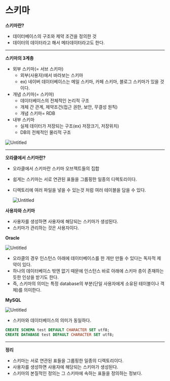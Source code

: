 # 스키마

**스키마란?**

- 데이터베이스의 구조와 제약 조건을 정의한 것
- 데이터의 데이터라고 해서 메타데이터라고도 한다.

---

**스키마의 3계층**

- 외부 스키마(= 서브 스키마)
    - 외부(사용자)에서 바라보는 스키마
    - ex) 네이버 데이터베이스는 메일 스키마, 카페 스키마, 블로그 스키마가 있을 것이다.
- 개념 스키마(= 스키마)
    - 데이터베이스의 전체적인 논리적 구조
    - 개체 간 관계, 제약조건(접근 권한, 보안, 무결성 원칙)
    - 개념 스키마= RDB
- 내부 스키마
    - 실제 데이터가 저장되는 구조(ex) 저장크기, 저장위치)
    - DB의 전체적인 물리적 구조

![Untitled](%E1%84%89%E1%85%B3%E1%84%8F%E1%85%B5%E1%84%86%E1%85%A1%20c60952486d774377974451a653b686ef/Untitled.png)

---

**오라클에서 스키마란?**

- 오라클에서 스키마란 스키마 오브젝트들의 집합
- 쉽게는 스키마는 서로 연관된 표들을 그룹핑한 일종의 디렉토리이다.
- 디렉토리에 여러 파일을 넣을 수 있는것 처럼 여러 테이블을 담을 수 있다.
    
    ![Untitled](%E1%84%89%E1%85%B3%E1%84%8F%E1%85%B5%E1%84%86%E1%85%A1%20c60952486d774377974451a653b686ef/Untitled%201.png)
    

**사용자와 스키마**

- 사용자를 생성하면 사용자에 해당되는 스키마가 생성된다.
- 스키마가 관리하는 것은 사용자이다.

**Oracle**

![Untitled](%E1%84%89%E1%85%B3%E1%84%8F%E1%85%B5%E1%84%86%E1%85%A1%20c60952486d774377974451a653b686ef/Untitled%202.png)

- 오라클의 경우 인스턴스 아래에 데이터베이스를 한 개만 만들 수 있다는 독자적 제약이 있다.
- 하나의 데이터베이스 밖엔 없기 때문에 인스턴스 바로 아래에 스키마 층이 존재하는 듯한 인상을 받기도 한다.
- 즉, 스키마의 의미는 특정 database의 부분(단일 사용자에게 소유된 테이블이나 객체)를 의미한다.

**MySQL**

![Untitled](%E1%84%89%E1%85%B3%E1%84%8F%E1%85%B5%E1%84%86%E1%85%A1%20c60952486d774377974451a653b686ef/Untitled%203.png)

- 스키마와 데이터베이스의 의미가 동일하다.

```sql
CREATE SCHEMA test DEFAULT CHARACTER SET utf8;
CREATE DATABASE test DEFAULT CHARACTER SET utf8;
```

---

**정리**

- 스키마는 서로 연관된 표들을 그룹핑한 일종의 디렉토리이다.
- 사용자를 생성하면 사용자에 해당되는 스키마가 생성된다.
- 스키마의 본질적인 정의는 그 스키마에 속하는 표들을 정의하는 정보다.